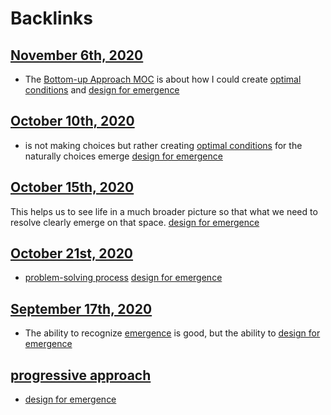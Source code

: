 
# Backlinks
## [November 6th, 2020](<November 6th, 2020.md>)
- The [Bottom-up Approach MOC](<Bottom-up Approach MOC.md>) is about how I could create [optimal conditions](<optimal conditions.md>) and [design for emergence](<design for emergence.md>)

## [October 10th, 2020](<October 10th, 2020.md>)
- is not making choices but rather creating [optimal conditions](<optimal conditions.md>) for the naturally choices emerge [design for emergence](<design for emergence.md>)

## [October 15th, 2020](<October 15th, 2020.md>)
This helps us to see life in a much broader picture so that what we need to resolve clearly emerge on that space.  [design for emergence](<design for emergence.md>)

## [October 21st, 2020](<October 21st, 2020.md>)
- [problem-solving process](<problem-solving process.md>) [design for emergence](<design for emergence.md>)

## [September 17th, 2020](<September 17th, 2020.md>)
- The ability to recognize [emergence](<emergence.md>) is good, but the ability to [design for emergence](<design for emergence.md>)

## [progressive approach](<progressive approach.md>)
- [design for emergence](<design for emergence.md>)

